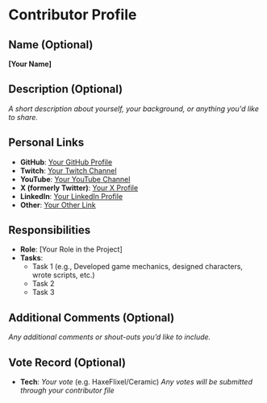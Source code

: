 # Contributor Profile

## Name (Optional)
**[Your Name]**

## Description (Optional)
_A short description about yourself, your background, or anything you'd like to share._

## Personal Links
- **GitHub**: [Your GitHub Profile](https://github.com/yourusername)
- **Twitch**: [Your Twitch Channel](https://www.twitch.tv/yourusername)
- **YouTube**: [Your YouTube Channel](https://www.youtube.com/c/yourusername)
- **X (formerly Twitter)**: [Your X Profile](https://twitter.com/yourusername)
- **LinkedIn**: [Your LinkedIn Profile](https://www.linkedin.com/in/yourusername)
- **Other**: [Your Other Link](https://www.yourlink.com)

## Responsibilities
- **Role**: [Your Role in the Project]
- **Tasks**: 
  - Task 1 (e.g., Developed game mechanics, designed characters, wrote scripts, etc.)
  - Task 2 
  - Task 3

## Additional Comments (Optional)
_Any additional comments or shout-outs you’d like to include._

## Vote Record (Optional)
- **Tech**: _Your vote_ (e.g. HaxeFlixel/Ceramic)
_Any votes will be submitted through your contributor file_
